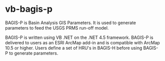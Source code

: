 # vb-bagis-p

BAGIS-P is Basin Analysis GIS Parameters. It is used to generate parameters to feed the USGS PRMS run-off model. 

BAGIS-P is written using VB .NET on the .NET 4.5 framework. BAGIS-P is delivered to users as an ESRI ArcMap add-in and is compatible with ArcMap 10.5 or higher. Users define a set of HRU's in BAGIS-H before using BAGIS-P to generate parameters.
